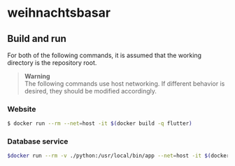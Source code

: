 # weihnachtsbasar

## Build and run

For both of the following commands, it is assumed that the working
directory is the repository root.

> **Warning** \
> The following commands use host networking.
> If different behavior is desired, they should be modified accordingly.

### Website

```bash
$ docker run --rm --net=host -it $(docker build -q flutter)
```

### Database service

```bash
$docker run --rm -v ./python:/usr/local/bin/app --net=host -it $(docker build -q python)
```

